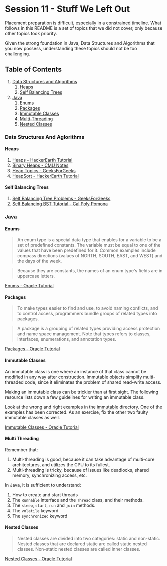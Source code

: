 # Session 11 - Stuff We Left Out

Placement preparation is difficult, especially in a constrained timeline. What follows in this README is a set of topics that we did not cover, only because other topics took priority.

Given the strong foundation in Java, Data Structures and Algorithms that you now possess, understanding these topics should not be too challenging.

## Table of Contents

1. [Data Structures and Algorithms](#dsa)
    1. [Heaps](#heaps)
    2. [Self Balancing Trees](#sbt)
2. [Java](#java)
    1. [Enums](#enums)
    1. [Packages](#packages)
    1. [Immutable Classes](#immutable)
    1. [Multi-Threading](#threading)
    1. [Nested Classes](#nested-class)


### <a name="dsa"></a>Data Structures And Aglorithms

#### <a name="heaps"></a>Heaps

1. [Heaps - HackerEarth Tutorial](https://www.hackerearth.com/practice/data-structures/trees/heapspriority-queues/tutorial/)
2. [Binary Heaps - CMU Notes](https://www.cs.cmu.edu/~adamchik/15-121/lectures/Binary%20Heaps/heaps.html)
3. [Heap Topics - GeeksForGeeks](http://www.geeksforgeeks.org/heap-data-structure/)
4. [HeapSort - HackerEarth Tutorial](https://www.hackerearth.com/practice/algorithms/sorting/heap-sort/tutorial/)

#### <a name="sbt"></a>Self Balancing Trees

1. [Self Balancing Tree Problems - GeeksForGeeks](http://www.geeksforgeeks.org/tag/self-balancing-bst/)
2. [Self Balancing BST Tutorial - Cal Poly Pomona](https://www.cpp.edu/~ftang/courses/CS241/notes/self%20balance%20bst.htm)

### <a name="java"></a>Java

#### <a name="enums"></a>Enums

> An enum type is a special data type that enables for a variable to be a set of predefined constants. The variable must be equal to one of the values that have been predefined for it. Common examples include compass directions (values of NORTH, SOUTH, EAST, and WEST) and the days of the week.

> Because they are constants, the names of an enum type's fields are in uppercase letters.

[Enums - Oracle Tutorial ](https://docs.oracle.com/javase/tutorial/java/javaOO/enum.html)

#### <a name="packages"></a>Packages

> To make types easier to find and use, to avoid naming conflicts, and to control access, programmers bundle groups of related types into packages.

> A package is a grouping of related types providing access protection and name space management. Note that types refers to classes, interfaces, enumerations, and annotation types.

[Packages - Oracle Tutorial](https://docs.oracle.com/javase/tutorial/java/package/packages.html)

#### <a name="immutable"></a>Immutable Classes

An immutable class is one where an instance of that class cannot be modified in any way after construction. Immutable objects simplify multi-threaded code, since it eliminates the problem of shared read-write access.

Making an immutable class can be trickier than at first sight. The following resource lists down a few guidelines for writing an immutable class.

Look at the wrong and right examples in the [immutable](immutable) directory. One of the examples has been corrected. As an exercise, fix the other two faulty immutable classes as well.

[Immutable Classes - Oracle Tutorial](https://docs.oracle.com/javase/tutorial/essential/concurrency/imstrat.html)

#### <a name="threading"></a>Multi Threading

Remember that:
1. Multi-threading is good, because it can take advantage of multi-core architectures, and utilizes the CPU to its fullest.
2. Multi-threading is tricky, because of issues like deadlocks, shared memory, synchronizing access, etc.

In Java, it is sufficient to understand:
1. How to create and start threads
2. The `Runnable` interface and the `Thread` class, and their methods.
3. The `sleep`, `start`, `run` and `join` methods.
4. The `volatile` keyword
5. The `synchronized` keyword

#### <a name="nested-class"></a>Nested Classes

> Nested classes are divided into two categories: static and non-static. Nested classes that are declared static are called static nested classes. Non-static nested classes are called inner classes.

[Nested Classes - Oracle Tutorial](https://docs.oracle.com/javase/tutorial/java/javaOO/nested.html)

